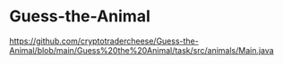 # Guess-the-Animal
https://github.com/cryptotradercheese/Guess-the-Animal/blob/main/Guess%20the%20Animal/task/src/animals/Main.java
